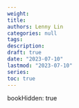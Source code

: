 ```yaml
---
weight:
title:
authors: Lenny Lin
categories: null
tags: 
description: 
draft: true
date: "2023-07-10"
lastmod: "2023-07-10"
series:
toc: true
---
```



<!--more-->
bookHidden: true


